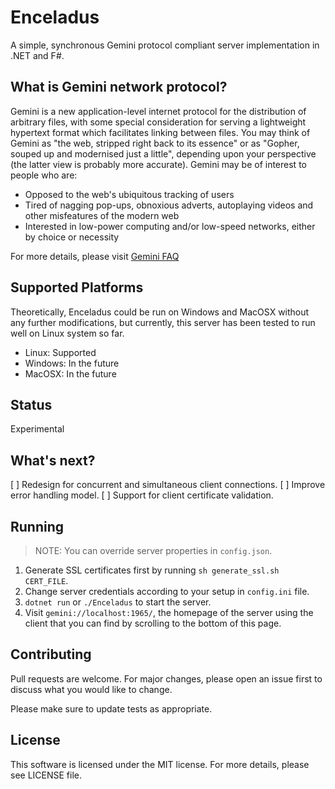 # Enceladus

A simple, synchronous Gemini protocol compliant server implementation in .NET and F#.

## What is Gemini network protocol?

Gemini is a new application-level internet protocol for the distribution of arbitrary files, with some special consideration for serving a lightweight hypertext format which facilitates linking between files. You may think of Gemini as "the web, stripped right back to its essence" or as "Gopher, souped up and modernised just a little", depending upon your perspective (the latter view is probably more accurate). Gemini may be of interest to people who are:

* Opposed to the web's ubiquitous tracking of users
* Tired of nagging pop-ups, obnoxious adverts, autoplaying videos and other misfeatures of the modern web
* Interested in low-power computing and/or low-speed networks, either by choice or necessity

For more details, please visit [Gemini FAQ](https://gemini.circumlunar.space/docs/faq.gmi)

## Supported Platforms

Theoretically, Enceladus could be run on Windows and MacOSX without any further modifications,
but currently, this server has been tested to run well on Linux system so far.

- Linux: Supported
- Windows: In the future
- MacOSX: In the future

## Status

Experimental

## What's next?

[ ] Redesign for concurrent and simultaneous client connections.
[ ] Improve error handling model.
[ ] Support for client certificate validation.

## Running

> NOTE: You can override server properties in `config.json`.

1. Generate SSL certificates first by running `sh generate_ssl.sh CERT_FILE`.
2. Change server credentials according to your setup in `config.ini` file.
3. `dotnet run` or `./Enceladus` to start the server.
4. Visit `gemini://localhost:1965/`, the homepage of the server using the client that you can find by scrolling to the bottom of this page.

## Contributing
Pull requests are welcome. For major changes, please open an issue first to discuss what you would like to change.

Please make sure to update tests as appropriate.

## License

This software is licensed under the MIT license. For more details,
please see LICENSE file.
